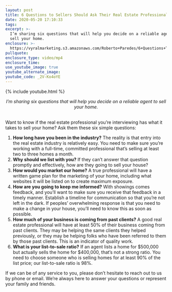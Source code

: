 ```yaml
---
layout: post
title: 6 Questions to Sellers Should Ask Their Real Estate Professional
date: 2020-05-20 17:10:33
tags:
excerpt: >-
  I’m sharing six questions that will help you decide on a reliable agent to
  sell your home.
enclosure: >-
  https://vyralmarketing.s3.amazonaws.com/Roberto+Paredes/6+Questions+To+Ask+Before+You+Sell.mp4
pullquote:
enclosure_type: video/mp4
enclosure_time:
use_youtube_image: true
youtube_alternate_image:
youtube_code: _2V-Ko4oYE
---
```


{% include youtube.html %}

<center><em>I’m sharing six questions that will help you decide on a reliable agent to sell your home.</em></center>
&nbsp;


Want to know if the real estate professional you’re interviewing has what it takes to sell your home? Ask them these six simple questions:&nbsp;

1. **How long have you been in the industry?** The reality is that entry into the real estate industry is relatively easy. You need to make sure you’re working with a full-time, committed professional that’s selling at least two to three homes a month.&nbsp;
2. **Why should we list with you?** If they can’t answer that question promptly and effectively, how are they going to sell your house?
3. **How would you market our home?** A true professional will have a written game plan for the marketing of your home, including what websites it will be listed on to create maximum exposure.&nbsp;
4. **How are you going to keep me informed?** With showings comes feedback, and you’ll want to make sure you receive that feedback in a timely manner. Establish a timeline for communication so that you’re not left in the dark. If peoples’ overwhelming response is that you need to make a change in your house, you’ll need to know this as soon as possible.&nbsp;
5. **How much of your business is coming from past clients?** A good real estate professional will have at least 50% of their business coming from past clients. They may be helping the same clients they helped previously, or they may be helping folks who have been referred to them by those past clients. This is an indicator of quality work.&nbsp;
6. **What is your list-to-sale ratio?** If an agent lists a home for $500,000 but actually sells the home for $400,000, that’s not a strong ratio. You need to choose someone who is selling homes for at least 90% of the list price; our list-to-sale ratio is 98%.&nbsp;

If we can be of any service to you, please don’t hesitate to reach out to us by phone or email. We’re always here to answer your questions or represent your family and friends.